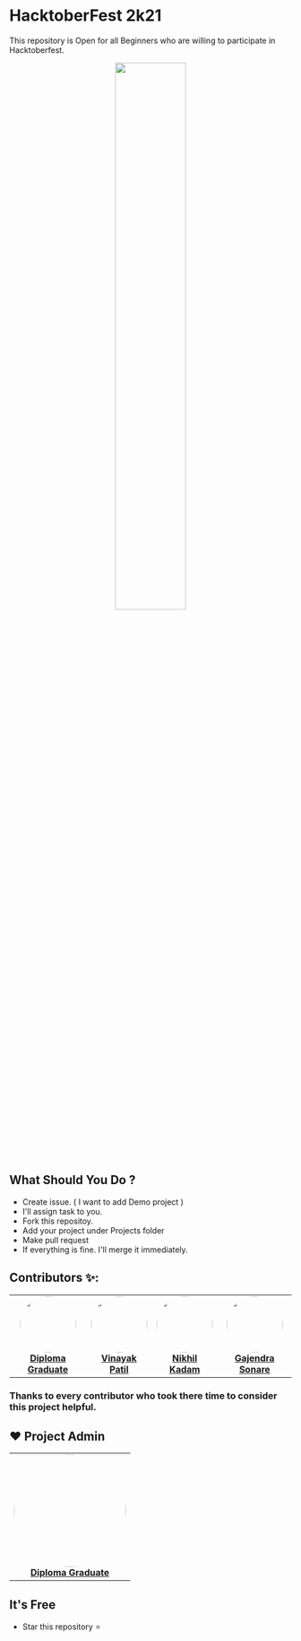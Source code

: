 # HacktoberFest 2k21

This repository is Open for all Beginners who are willing to participate in Hacktoberfest.

<p  align="center"><img src="media/logo-hacktoberfest.svg" style="width:50%;margin:auto;"/></p>

## What Should You Do ?
- Create issue. ( I want to add Demo project )
- I'll assign task to you.
- Fork this repositoy.
- Add your project under Projects folder
- Make pull request
- If everything is fine. I'll merge it immediately.

## Contributors ✨:

<table>
    <tr>
        <td align="center">
            <a href="https://github.com/diplomagraduate">
            <img src="https://avatars.githubusercontent.com/u/88365538?v=4" width="100px;" alt="" style="border-radius:50%"/> <br />
            <b>Diploma Graduate</b>
            </a><br />
        </td>
         <td align="center">
            <a href="https://github.com/Vinayak-09">
            <img src="https://avatars.githubusercontent.com/u/45603862?v=4" width="100px;" alt="" style="border-radius:50%"/> <br />
            <b>Vinayak Patil</b>
            </a><br />
        </td>
        <td align="center">
            <a href="https://github.com/Nick-h4ck3r">
            <img src="https://avatars.githubusercontent.com/u/70500923?v=4" width="100px;" alt="" style="border-radius:50%"/> <br />
            <b>Nikhil Kadam</b>
            </a><br />
        </td>
         <td align="center">
            <a href="https://github.com/Gajendra-Sonare">
            <img src="https://avatars.githubusercontent.com/u/60471843?v=4" width="100px;" alt="" style="border-radius:50%"/> <br />
            <b>Gajendra Sonare</b>
            </a><br />
        </td>
       </tr>
</table>

### Thanks to every contributor who took there time to consider this project helpful.

## ❤️ Project Admin
<table>
    <tr>
        <td align="center">
            <a href="https://github.com/diplomagraduate">
            <img src="https://avatars.githubusercontent.com/u/88365538?v=4" width="200px;" alt="" style="border-radius:50%"/> <br />
            <b>Diploma Graduate</b>
            </a><br />
        </td>
 </tr>
 </table>

## It's Free
- Star this repository ⭐
